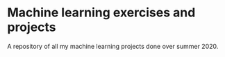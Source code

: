 # Machine learning exercises and projects
A repository of all my machine learning projects done over summer 2020.
